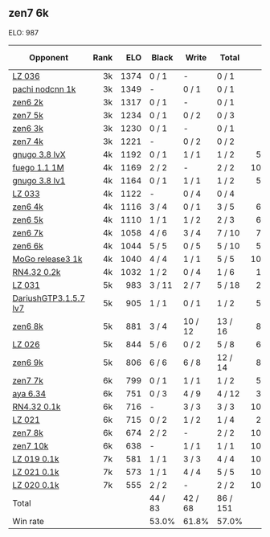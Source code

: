 ## zen7 6k ##

ELO: 987

Opponent | Rank | ELO | Black | Write | Total | Win rate
---------|-----:|----:|-------|-------|-------|-------:
[LZ 036](LZ%20036.md) | 3k | 1374 | 0 / 1 | - | 0 / 1 | 0.0%
[pachi nodcnn 1k](pachi%20nodcnn%201k.md) | 3k | 1349 | - | 0 / 1 | 0 / 1 | 0.0%
[zen6 2k](zen6%202k.md) | 3k | 1317 | 0 / 1 | - | 0 / 1 | 0.0%
[zen7 5k](zen7%205k.md) | 3k | 1234 | 0 / 1 | 0 / 2 | 0 / 3 | 0.0%
[zen6 3k](zen6%203k.md) | 3k | 1230 | 0 / 1 | - | 0 / 1 | 0.0%
[zen7 4k](zen7%204k.md) | 3k | 1221 | - | 0 / 2 | 0 / 2 | 0.0%
[gnugo 3.8 lvX](gnugo%203.8%20lvX.md) | 4k | 1192 | 0 / 1 | 1 / 1 | 1 / 2 | 50.0%
[fuego 1.1 1M](fuego%201.1%201M.md) | 4k | 1169 | 2 / 2 | - | 2 / 2 | 100.0%
[gnugo 3.8 lv1](gnugo%203.8%20lv1.md) | 4k | 1164 | 0 / 1 | 1 / 1 | 1 / 2 | 50.0%
[LZ 033](LZ%20033.md) | 4k | 1122 | - | 0 / 4 | 0 / 4 | 0.0%
[zen6 4k](zen6%204k.md) | 4k | 1116 | 3 / 4 | 0 / 1 | 3 / 5 | 60.0%
[zen6 5k](zen6%205k.md) | 4k | 1110 | 1 / 1 | 1 / 2 | 2 / 3 | 66.7%
[zen6 7k](zen6%207k.md) | 4k | 1058 | 4 / 6 | 3 / 4 | 7 / 10 | 70.0%
[zen6 6k](zen6%206k.md) | 4k | 1044 | 5 / 5 | 0 / 5 | 5 / 10 | 50.0%
[MoGo release3 1k](MoGo%20release3%201k.md) | 4k | 1040 | 4 / 4 | 1 / 1 | 5 / 5 | 100.0%
[RN4.32 0.2k](RN4.32%200.2k.md) | 4k | 1032 | 1 / 2 | 0 / 4 | 1 / 6 | 16.7%
[LZ 031](LZ%20031.md) | 5k | 983 | 3 / 11 | 2 / 7 | 5 / 18 | 27.8%
[DariushGTP3.1.5.7 lv7](DariushGTP3.1.5.7%20lv7.md) | 5k | 905 | 1 / 1 | 0 / 1 | 1 / 2 | 50.0%
[zen6 8k](zen6%208k.md) | 5k | 881 | 3 / 4 | 10 / 12 | 13 / 16 | 81.3%
[LZ 026](LZ%20026.md) | 5k | 844 | 5 / 6 | 0 / 2 | 5 / 8 | 62.5%
[zen6 9k](zen6%209k.md) | 5k | 806 | 6 / 6 | 6 / 8 | 12 / 14 | 85.7%
[zen7 7k](zen7%207k.md) | 6k | 799 | 0 / 1 | 1 / 1 | 1 / 2 | 50.0%
[aya 6.34](aya%206.34.md) | 6k | 751 | 0 / 3 | 4 / 9 | 4 / 12 | 33.3%
[RN4.32 0.1k](RN4.32%200.1k.md) | 6k | 716 | - | 3 / 3 | 3 / 3 | 100.0%
[LZ 021](LZ%20021.md) | 6k | 715 | 0 / 2 | 1 / 2 | 1 / 4 | 25.0%
[zen7 8k](zen7%208k.md) | 6k | 674 | 2 / 2 | - | 2 / 2 | 100.0%
[zen7 10k](zen7%2010k.md) | 6k | 638 | - | 1 / 1 | 1 / 1 | 100.0%
[LZ 019 0.1k](LZ%20019%200.1k.md) | 7k | 581 | 1 / 1 | 3 / 3 | 4 / 4 | 100.0%
[LZ 021 0.1k](LZ%20021%200.1k.md) | 7k | 573 | 1 / 1 | 4 / 4 | 5 / 5 | 100.0%
[LZ 020 0.1k](LZ%20020%200.1k.md) | 7k | 555 | 2 / 2 | - | 2 / 2 | 100.0%
Total | | | 44 / 83 | 42 / 68 | 86 / 151 | 
Win rate| | | 53.0% | 61.8% | 57.0% | 
